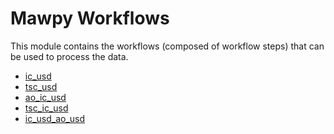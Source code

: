 # Mawpy Workflows

This module contains the workflows (composed of workflow steps) that can be used
to process the data.

- [ic_usd](./ic_usd.rst)
- [tsc_usd](./tsc_usd.rst)
- [ao_ic_usd](./ao_ic_usd.rst)
- [tsc_ic_usd](./tsc_ic_usd.rst)
- [ic_usd_ao_usd](./ic_usd_ao_usd.rst)
